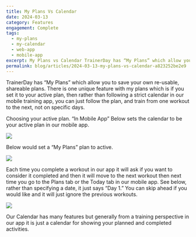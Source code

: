 ```yaml
---
title: My Plans Vs Calendar
date: 2024-03-13
category: Features
engagement: Complete
tags:
  - my-plans
  - my-calendar
  - web-app
  - mobile-app
excerpt: My Plans vs Calendar TrainerDay has “My Plans” which allow you to save your own re-usable, shareable plans. There is one unique feature with my plans...
permalink: blog/articles/2024-03-13-my-plans-vs-calendar-a823252be2e9
---
```

TrainerDay has “My Plans” which allow you to save your own re-usable, shareable plans. There is one unique feature with my plans which is if you set it to your active plan, then rather than following a strict calendar in our mobile training app, you can just follow the plan, and train from one workout to the next, not on specific days.

Choosing your active plan. “In Mobile App” Below sets the calendar to be your active plan in our mobile app.

![](https://shared-web.s3.amazonaws.com/blog/images/2024-03-13EiQuO_3_l56P6JkQ77rzg.png)

Below would set a “My Plans” plan to active.

![](https://shared-web.s3.amazonaws.com/blog/images/2024-03-102M3mcwpL9H8p68y262D2A.png)

Each time you complete a workout in our app it will ask if you want to consider it completed and then it will move to the next workout then next time you go to the Plans tab or the Today tab in our mobile app. See below, rather than specifying a date, it just says “Day 1.” You can skip ahead if you would like and it will just ignore the previous workouts.

![](https://shared-web.s3.amazonaws.com/blog/images/2024-03-1SiNOB2gY63mKsr6DIlw1aA.jpg)

Our Calendar has many features but generally from a training perspective in our app it is just a calendar for showing your planned and completed activities.
